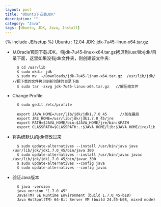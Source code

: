 ```yaml
---
layout: post
title: "Ubuntu下安装JDK"
description: ""
category: "Java"
tags: [Ubuntu, JDK, Java, Install]
---
```

{% include JB/setup %}
Ubuntu : 12.04
JDK: jdk-7u45-linux-x64.tar.gz

<!-- more -->


* 从Oracle官网下载JDK。将jdk-7u45-linux-x64.tar.gz拷贝到/usr/lib/jdk/目录下面，这里如果没有jdk文件夹，则创建该文件夹:

        $ cd /usr/lib
        $ sudo mkdir jdk
        $ sudo mv  ~/Downloads/jdk-7u45-linux-x64.tar.gz  /usr/lib/jdk/   //把下载的文件拷贝到新创建的目录下面
        $ sudo tar -zxvg jdk-7u45-linux-x64.tar.gz   //解压缩文件
        

* Change Profile

        $ sudo gedit /etc/profile

        export JAVA_HOME=/usr/lib/jdk/jdk1.7.0_45      //加在最后
        export JRE_HOME=/usr/lib/jdk/jdk1.7.0_45/jre
        export PATH=$JAVA_HOME/bin:$JAVA_HOME/jre/bin:$PATH
        export CLASSPATH=$CLASSPATH:.:$JAVA_HOME/lib:$JAVA_HOME/jre/lib

* 将系统默认的jdk修改过来

        $ sudo update-alternatives --install /usr/bin/java java /usr/lib/jdk/jdk1.7.0_45/bin/java 300
        $ sudo update-alternatives --install /usr/bin/javac javac /usr/lib/jdk/jdk1.7.0_45/bin/javac 300
        $ sudo update-alternatives --config java
        $ sudo update-alternatives --config javac

* 验证Java版本

        $ java -version
        java version "1.7.0_45"
        Java(TM) SE Runtime Environment (build 1.7.0_45-b18)
        Java HotSpot(TM) 64-Bit Server VM (build 24.45-b08, mixed mode)
